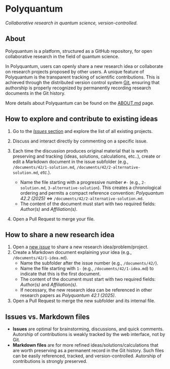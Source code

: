 # Polyquantum
_Collaborative research in quantum science, version-controlled._

## About
Polyquantum is a platform, structured as a GitHub repository, for open collaborative research in the field of quantum science.

In Polyquantum, users can openly share a new research idea or collaborate on research projects proposed by other users.
A unique feature of Polyquantum is the transparent tracking of scientific contributions. This is achieved through the distributed version control system [Git](https://en.wikipedia.org/wiki/Git), ensuring that authorship is properly recognized by permanently recording research documents in the Git history. 

More details about Polyquantum can be found on the [ABOUT.md](ABOUT.md) page.

## How to explore and contribute to existing ideas
1. Go to the [_Issues_ section](https://github.com/andreamari/polyquantum_test/issues) and explore the list of all existing projects.
1. Discuss and interact directly by commenting on a specific issue.
2. Each time the discussion produces original material that is worth preserving and tracking (ideas, solutions, calculations, etc..), create or edit a Markdown document in the issue subfolder (e.g., `/documents/42/1-solution.md`, `/documents/42/2-alternative-solution.md`, _etc._).
   - Name the file starting with a progressive number `#-` (e.g., `2-solution.md`, `3-alternative-solution`). This creates a chronological ordering and permits a compact reference convention: _Polyquantum 42.2 (2025)_ $\Leftrightarrow$ `/documents/42/2-alternative-solution.md`.
   - The content of the document must start with two required fields: _Author(s)_ and _Affiliation(s)_.


4. Open a Pull Request to merge your file.

## How to share a new research idea
1. Open a [new *issue*](https://github.com/andreamari/polyquantum_test/issues/new/choose) to share a new research idea/problem/project.
2. Create a Markdown document explaining your idea (e.g., `/documents/42/1-idea.md`).
   - Name the subfolder after the issue number (e.g., `/documents/42/`).
   - Name the file starting with `1-` (e.g., `/documents/42/1-idea.md`) to indicate that this is the first document.
   - The content of the document must start with two required fields: _Author(s)_ and _Affiliation(s)_.
   - If necessary, the new research idea can be referenced in other research papers as _Polyquantum 42.1 (2025)_.
3. Open a Pull Request to merge the new subfolder and its internal file.  

## Issues vs. Markdown files
- **Issues** are optimal for brainstorming, discussions, and quick comments. Autorship of contributions is weakly tracked by the web interface, not by Git.
- **Markdown files** are for more refined ideas/solutions/calculations that are worth preserving as a permanent record in the Git history. Such files can be easily referenced, tracked, and version-controlled. Autorship of contributions is strongly preserved.
